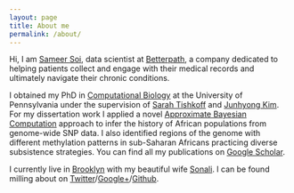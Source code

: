 ```yaml
---
layout: page
title: About me
permalink: /about/
---
```


Hi, I am [Sameer Soi][www], data scientist at [Betterpath][bp], a company dedicated to helping
patients collect and engage with their medical records and ultimately navigate their chronic
conditions.

I obtained my PhD in [Computational Biology][gcb] at the University of Pennsylvania under the
supervision of [Sarah Tishkoff][tishkoff] and [Junhyong Kim][kim]. For my dissertation work I
applied a novel [Approximate Bayesian Computation][abc] approach to infer the history of African 
populations from genome-wide SNP data. I also identified regions of the genome with different
methylation patterns in sub-Saharan Africans practicing diverse subsistence strategies.
You can find all my publications on [Google Scholar][scholar].

I currently live in [Brooklyn][rambo] with my beautiful wife [Sonali][tyler]. 
I can be found milling about on [Twitter][twitter]/[Google+][google]/[Github][github].

[www]: http://sameersoi.com
[bp]: http://www.betterpath.com
[gcb]: http://www.med.upenn.edu/gcb/index.shtml
[tishkoff]: http://www.med.upenn.edu/tishkoff/Lab/Tishkoff/Tishkoff.html
[kim]: http://kim.bio.upenn.edu/
[abc]: http://journals.plos.org/ploscompbiol/article?id=10.1371/journal.pcbi.1002803
[scholar]: http://scholar.google.com/citations?user=Px7h8KEAAAAJ
[rambo]: http://gothamist.com/2012/12/09/rambo_everyone_wants_a_piece_of_god.php 
[tyler]: http://tylervu.com/blog/2013/08/bently_reserve_san_francisco_indian_wedding_sonali_murarka_sameer_soi_le_meridian_hotel_sf_beauty_by.html
[github]: https://github.com/ssoi
[google]: https://plus.google.com/112797866865058191852/posts
[twitter]: https://twitter.com/sameersoi

